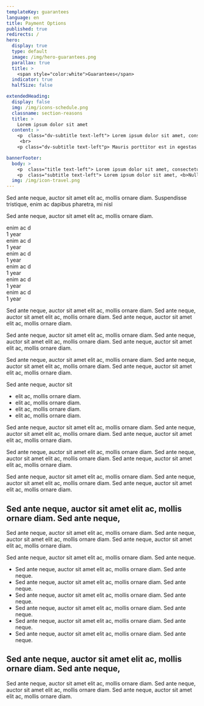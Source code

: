 ```yaml
---
templateKey: guarantees
language: en
title: Payment Options
published: true
redirects: /
hero:
  display: true
  type: default
  image: /img/hero-guarantees.png
  parallax: true
  title: >
    <span style="color:white">Guarantees</span>
  indicator: true
  halfSize: false

extendedHeading:
  display: false
  img: /img/icons-schedule.png
  classname: section-reasons
  title: >
    Lorem ipsum dolor sit amet
  content: >
    <p  class="dv-subtitle text-left"> Lorem ipsum dolor sit amet, consectetur adipiscing elit. Nullam in condimentum arcu, at tincidunt velit. Sed tempus est nulla, quis imperdiet ex luctus eget. Sed ultricies elit eu justo consectetur, laoreet dapibus nisl tristique. Pellentesque dignissim risus nec mattis laoreet.</p>
     <br> 
    <p class="dv-subtitle text-left"p> Mauris porttitor est in egestas lacinia. Sed ante neque, auctor sit amet elit ac, mollis ornare diam. Suspendisse tristique, enim ac dapibus pharetra, mi nisl fermentum nulla, at placerat nisi arcu non turpis. Cras eu purus ac erat dapibus ultrices vitae vitae quam. Vestibulum nisi purus, iaculis et quam et, consectetur feugiat est.</p>

bannerFooter:
  body: >
    <p  class="title text-left"> Lorem ipsum dolor sit amet, consectetur adipiscing elit?</p>
    <p  class="subtitle text-left"> Lorem ipsum dolor sit amet, <b>Nullam</b> </p>
  img: /img/icon-travel.png
---
```


  <div class="green message">
    Sed ante neque, auctor sit amet elit ac, mollis ornare diam. Suspendisse
    tristique, enim ac dapibus pharetra, mi nisl
  </div>
  <p>
    Sed ante neque, auctor sit amet elit ac, mollis ornare diam.
  </p>
  <div class="percentaje">
    <div class="title">enim ac d</div>
    <div class="time">1 year</div>
  </div>
  <div class="percentaje">
    <div class="title">enim ac d</div>
    <div class="time">1 year</div>
  </div>
  <div class="percentaje">
    <div class="title">enim ac d</div>
    <div class="time">1 year</div>
  </div>
  <div class="percentaje">
    <div class="title">enim ac d</div>
    <div class="time">1 year</div>
  </div>
  <div class="percentaje">
    <div class="title">enim ac d</div>
    <div class="time">1 year</div>
  </div>
  <div class="percentaje">
    <div class="title">enim ac d</div>
    <div class="time">1 year</div>
  </div>
  <p>
    Sed ante neque, auctor sit amet elit ac, mollis ornare diam. Sed ante neque,
    auctor sit amet elit ac, mollis ornare diam. Sed ante neque, auctor sit amet
    elit ac, mollis ornare diam.
  </p>
  <p>
    Sed ante neque, auctor sit amet elit ac, mollis ornare diam. Sed ante neque,
    auctor sit amet elit ac, mollis ornare diam. Sed ante neque, auctor sit amet
    elit ac, mollis ornare diam.
  </p>
  <p>
    Sed ante neque, auctor sit amet elit ac, mollis ornare diam. Sed ante neque,
    auctor sit amet elit ac, mollis ornare diam. Sed ante neque, auctor sit amet
    elit ac, mollis ornare diam.
  </p>
  <div class="message red">
    Sed ante neque, auctor sit
    <ul>
      <li>elit ac, mollis ornare diam.</li>
      <li>elit ac, mollis ornare diam.</li>
      <li>elit ac, mollis ornare diam.</li>
      <li>elit ac, mollis ornare diam.</li>
    </ul>
  </div>
  <p>
    Sed ante neque, auctor sit amet elit ac, mollis ornare diam. Sed ante neque,
    auctor sit amet elit ac, mollis ornare diam. Sed ante neque, auctor sit amet
    elit ac, mollis ornare diam.
  </p>
  <p>
    Sed ante neque, auctor sit amet elit ac, mollis ornare diam. Sed ante neque,
    auctor sit amet elit ac, mollis ornare diam. Sed ante neque, auctor sit amet
    elit ac, mollis ornare diam.
  </p>
  <p>
    Sed ante neque, auctor sit amet elit ac, mollis ornare diam. Sed ante neque,
    auctor sit amet elit ac, mollis ornare diam. Sed ante neque, auctor sit amet
    elit ac, mollis ornare diam.
  </p>
  <h2>
    Sed ante neque, auctor sit amet elit ac, mollis ornare diam. Sed ante neque,
  </h2>
  <p>
    Sed ante neque, auctor sit amet elit ac, mollis ornare diam. Sed ante neque,
    auctor sit amet elit ac, mollis ornare diam. Sed ante neque, auctor sit amet
    elit ac, mollis ornare diam.
  </p>
  <p>
    Sed ante neque, auctor sit amet elit ac, mollis ornare diam. Sed ante neque.
  </p>
  <ul class="check-list">
    <li>
      <i class="icon-check circle"></i> Sed ante neque, auctor sit amet elit ac,
      mollis ornare diam. Sed ante neque.
    </li>
    <li>
      <i class="icon-check circle"></i> Sed ante neque, auctor sit amet elit ac,
      mollis ornare diam. Sed ante neque.
    </li>
    <li>
      <i class="icon-check circle"></i> Sed ante neque, auctor sit amet elit ac,
      mollis ornare diam. Sed ante neque.
    </li>
    <li>
      <i class="icon-check circle"></i> Sed ante neque, auctor sit amet elit ac,
      mollis ornare diam. Sed ante neque.
    </li>
    <li>
      <i class="icon-check circle"></i> Sed ante neque, auctor sit amet elit ac,
      mollis ornare diam. Sed ante neque.
    </li>
    <li>
      <i class="icon-check circle"></i> Sed ante neque, auctor sit amet elit ac,
      mollis ornare diam. Sed ante neque.
    </li>
  </ul>
  <h2>
    Sed ante neque, auctor sit amet elit ac, mollis ornare diam. Sed ante neque,
  </h2>
  <p>
    Sed ante neque, auctor sit amet elit ac, mollis ornare diam. Sed ante neque,
    auctor sit amet elit ac, mollis ornare diam. Sed ante neque, auctor sit amet
    elit ac, mollis ornare diam.
  </p>
